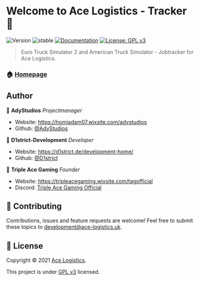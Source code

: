 # Welcome to Ace Logistics - Tracker 👋
![Version](https://img.shields.io/badge/version-1.1.0alpha-red.svg?cacheSeconds=2592000)
![stable](https://img.shields.io/badge/unstable-red.svg?cacheSeconds=2592000)
[![Documentation](https://img.shields.io/badge/documentation-yes-brightgreen.svg)](https://docs.d1strict.de/documentation/154-ace-logistics/?l=2)
[![License: GPL v3](https://img.shields.io/badge/License-GPL%20v3-yellow.svg)](https://github.com/D1strict/AL-JobTracker/blob/main/LICENSE)

> Euro Truck Simulator 2 and American Truck Simulator - Jobtracker for Ace Logistics.

### 🏠 [Homepage](https://ace-logistics.uk/)


## Author
👤 **AdyStudios**
_Projectmanager_
* Website: https://homiadam07.wixsite.com/adystudios
* Github: [@AdyStudios](https://github.com/AdyStudios)

👤 **D1strict-Development**
_Developer_
* Website: https://d1strict.de/development-home/
* Github: [@D1strict](https://github.com/D1strict)

👤 **Triple Ace Gaming**
_Founder_
* Website: https://tripleacegaming.wixsite.com/tagofficial
* Discord: [Triple Ace Gaming Official](https://discord.com/invite/WqAAcEvyaj)


## 🤝 Contributing

Contributions, issues and feature requests are welcome!
Feel free to submit these topics to development@ace-logistics.uk. 


## 📝 License

Copyright © 2021 [Ace Logistics](https://ace-logistics.uk/).

This project is under [GPL v3](https://github.com/D1strict/AL-JobTracker/blob/main/LICENSE) licensed.
